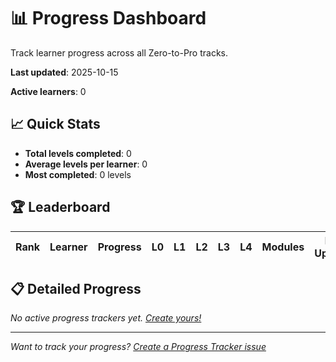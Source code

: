 # 📊 Progress Dashboard

Track learner progress across all Zero-to-Pro tracks.

**Last updated**: 2025-10-15

**Active learners**: 0

## 📈 Quick Stats

- **Total levels completed**: 0
- **Average levels per learner**: 0
- **Most completed**: 0 levels

## 🏆 Leaderboard

| Rank | Learner | Progress | L0 | L1 | L2 | L3 | L4 | Modules | Last Updated |
|------|---------|----------|----|----|----|----|----|---------|--------------|

## 📋 Detailed Progress

*No active progress trackers yet. [Create yours!](https://github.com/AyhamJo7/Zero-2-Pro/issues/new?template=progress.md)*

---

*Want to track your progress? [Create a Progress Tracker issue](https://github.com/AyhamJo7/Zero-2-Pro/issues/new?template=progress.md)*
